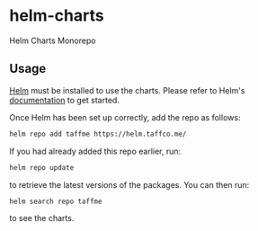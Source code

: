 # helm-charts
Helm Charts Monorepo

## Usage

[Helm](https://helm.sh) must be installed to use the charts.  Please refer to
Helm's [documentation](https://helm.sh/docs) to get started.

Once Helm has been set up correctly, add the repo as follows:
```bash
helm repo add taffme https://helm.taffco.me/
```
If you had already added this repo earlier, run:
```bash
helm repo update
```
to retrieve the latest versions of the packages. You can then run:
```bash
helm search repo taffme
```
to see the charts.
